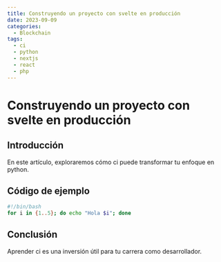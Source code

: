 ```yaml
---
title: Construyendo un proyecto con svelte en producción
date: 2023-09-09
categories:
  - Blockchain
tags:
  - ci
  - python
  - nextjs
  - react
  - php
---
```


# Construyendo un proyecto con svelte en producción

## Introducción

En este artículo, exploraremos cómo ci puede transformar tu enfoque en python.

## Código de ejemplo

```bash
#!/bin/bash
for i in {1..5}; do echo "Hola $i"; done
```

## Conclusión

Aprender ci es una inversión útil para tu carrera como desarrollador.